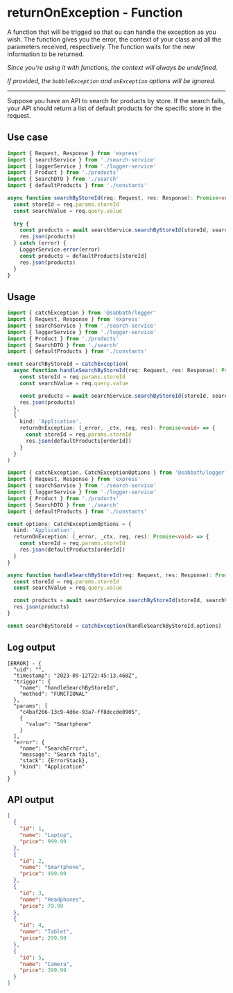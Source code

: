 # returnOnException - Function

A function that will be trigged so that ou can handle the exception as you wish.
The function gives you the error, the context of your class and all the parameters received, respectively.
The function waits for the new information to be returned.

_Since you're using it with functions, the context will always be undefined._

_If provided, the `bubbleException` and `onException` options will be ignored._

---
Suppose you have an API to search for products by store. If the search fails, your API should return a list of default products for the specific store in the request.

## Use case
```typescript
import { Request, Response } from 'express'
import { searchService } from './search-service'
import { loggerService } from './logger-service'
import { Product } from './products'
import { SearchDTO } from './search'
import { defaultProducts } from './constants'

async function searchByStoreId(req: Request, res: Response): Promise<void> {
  const storeId = req.params.storeId
  const searchValue = req.query.value
  
  try {
    const products = await searchService.searchByStoreId(storeId, searchValue)
    res.json(products)
  } catch (error) {
    LoggerService.error(error)
    const products = defaultProducts[storeId]
    res.json(products)
  }
}
```

## Usage
```typescript
import { catchException } from '@sabbath/logger'
import { Request, Response } from 'express'
import { searchService } from './search-service'
import { loggerService } from './logger-service'
import { Product } from './products'
import { SearchDTO } from './search'
import { defaultProducts } from './constants'

const searchByStoreId = catchException(
  async function handleSearchByStoreId(req: Request, res: Response): Promise<void> {
    const storeId = req.params.storeId
    const searchValue = req.query.value

    const products = await searchService.searchByStoreId(storeId, searchValue)
    res.json(products)
  },
  {
    kind: 'Application',
    returnOnException: (_error, _ctx, req, res): Promise<void> => {
      const storeId = req.params.storeId
      res.json(defaultProducts[orderId])
    }
  }
)
```

```typescript
import { catchException, CatchExceptionOptions } from '@sabbath/logger'
import { Request, Response } from 'express'
import { searchService } from './search-service'
import { loggerService } from './logger-service'
import { Product } from './products'
import { SearchDTO } from './search'
import { defaultProducts } from './constants'

const options: CatchExceptionOptions = {
  kind: 'Application',
  returnOnException: (_error, _ctx, req, res): Promise<void> => {
    const storeId = req.params.storeId
    res.json(defaultProducts[orderId])
  }
}

async function handleSearchByStoreId(req: Request, res: Response): Promise<void> {
  const storeId = req.params.storeId
  const searchValue = req.query.value

  const products = await searchService.searchByStoreId(storeId, searchValue)
  res.json(products)
}

const searchByStoreId = catchException(handleSearchByStoreId,options)
```

## Log output
```text
[ERROR] - {
  "uid": "",
  "timestamp": "2023-09-12T22:45:13.468Z",
  "trigger": {
    "name": "handleSearchByStoreId",
    "method": "FUNCTIONAL"
  },
  "params": [
    "c4baf266-13c9-4d6e-93a7-ff8dccde0905",
    {
      "value": "Smartphone"
    }
  ],
  "error": {
    "name": "SearchError",
    "message": "Search fails",
    "stack": {ErrorStack},
    "kind": "Application"
  }
}
```

## API output
```JSON
[
  {
    "id": 1,
    "name": "Laptop",
    "price": 999.99
  },
  {
    "id": 2,
    "name": "Smartphone",
    "price": 499.99
  },
  {
    "id": 3,
    "name": "Headphones",
    "price": 79.99
  },
  {
    "id": 4,
    "name": "Tablet",
    "price": 299.99
  },
  {
    "id": 5,
    "name": "Camera",
    "price": 399.99
  }
]
```